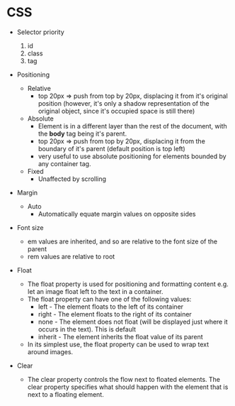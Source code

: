 # CSS

- Selector priority
  1. id
  2. class
  3. tag

- Positioning
  - Relative
    - top 20px => push from top by 20px, displacing it from it's original position 
      (however, it's only a shadow representation of the original object, since it's occupied space is still there)
  - Absolute
    - Element is in a different layer than the rest of the document, with the **body** tag being it's parent.
    - top 20px => push from top by 20px, displacing it from the boundary of it's parent (default position is top left)
    - very useful to use absolute positioning for elements bounded by any container tag.
  - Fixed
    - Unaffected by scrolling

- Margin
  - Auto
    - Automatically equate margin values on opposite sides

- Font size
  - em values are inherited, and so are relative to the font size of the parent
  - rem values are relative to root

- Float
  - The float property is used for positioning and formatting content e.g. let an image float left to the text in a container.
  - The float property can have one of the following values:
    - left - The element floats to the left of its container
    - right - The element floats to the right of its container
    - none - The element does not float (will be displayed just where it occurs in the text). This is default
    - inherit - The element inherits the float value of its parent
  - In its simplest use, the float property can be used to wrap text around images.

- Clear
  - The clear property controls the flow next to floated elements. The clear property specifies what should happen with the element that is next to a floating element.